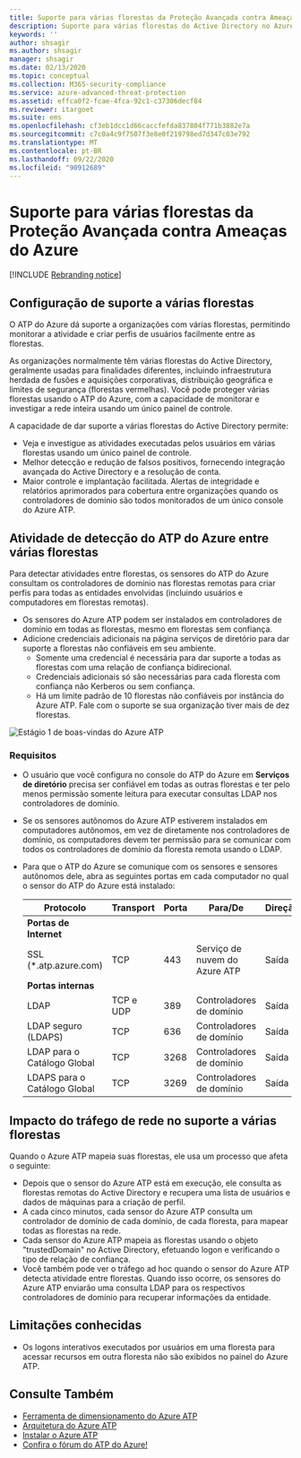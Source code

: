 ```yaml
---
title: Suporte para várias florestas da Proteção Avançada contra Ameaças do Azure
description: Suporte para várias florestas do Active Directory no Azure ATP.
keywords: ''
author: shsagir
ms.author: shsagir
manager: shsagir
ms.date: 02/13/2020
ms.topic: conceptual
ms.collection: M365-security-compliance
ms.service: azure-advanced-threat-protection
ms.assetid: effca0f2-fcae-4fca-92c1-c37306decf84
ms.reviewer: itargoet
ms.suite: ems
ms.openlocfilehash: cf3eb1dcc1d66caccfefda837804f771b3882e7a
ms.sourcegitcommit: c7c0a4c9f7507f3e8e0f219798ed7d347c03e792
ms.translationtype: MT
ms.contentlocale: pt-BR
ms.lasthandoff: 09/22/2020
ms.locfileid: "90912689"
---
```

# <a name="azure-advanced-threat-protection-multi-forest-support"></a>Suporte para várias florestas da Proteção Avançada contra Ameaças do Azure

[!INCLUDE [Rebranding notice](includes/rebranding.md)]

## <a name="multi-forest-support-set-up"></a>Configuração de suporte a várias florestas

O ATP do Azure dá suporte a organizações com várias florestas, permitindo monitorar a atividade e criar perfis de usuários facilmente entre as florestas.

As organizações normalmente têm várias florestas do Active Directory, geralmente usadas para finalidades diferentes, incluindo infraestrutura herdada de fusões e aquisições corporativas, distribuição geográfica e limites de segurança (florestas vermelhas). Você pode proteger várias florestas usando o ATP do Azure, com a capacidade de monitorar e investigar a rede inteira usando um único painel de controle.

A capacidade de dar suporte a várias florestas do Active Directory permite:

- Veja e investigue as atividades executadas pelos usuários em várias florestas usando um único painel de controle.
- Melhor detecção e redução de falsos positivos, fornecendo integração avançada do Active Directory e a resolução de conta.
- Maior controle e implantação facilitada. Alertas de integridade e relatórios aprimorados para cobertura entre organizações quando os controladores de domínio são todos monitorados de um único console do Azure ATP.

## <a name="azure-atp-detection-activity-across-multiple-forests"></a>Atividade de detecção do ATP do Azure entre várias florestas

Para detectar atividades entre florestas, os sensores do ATP do Azure consultam os controladores de domínio nas florestas remotas para criar perfis para todas as entidades envolvidas (incluindo usuários e computadores em florestas remotas).

- Os sensores do Azure ATP podem ser instalados em controladores de domínio em todas as florestas, mesmo em florestas sem confiança.
- Adicione credenciais adicionais na página serviços de diretório para dar suporte a florestas não confiáveis em seu ambiente.
    - Somente uma credencial é necessária para dar suporte a todas as florestas com uma relação de confiança bidirecional.
    - Credenciais adicionais só são necessárias para cada floresta com confiança não Kerberos ou sem confiança.
    - Há um limite padrão de 10 florestas não confiáveis por instância do Azure ATP. Fale com o suporte se sua organização tiver mais de dez florestas.

![Estágio 1 de boas-vindas do Azure ATP](media/directory-services-add-no-trust-forests.png)

### <a name="requirements"></a>Requisitos

- O usuário que você configura no console do ATP do Azure em **Serviços de diretório** precisa ser confiável em todas as outras florestas e ter pelo menos permissão somente leitura para executar consultas LDAP nos controladores de domínio.
- Se os sensores autônomos do Azure ATP estiverem instalados em computadores autônomos, em vez de diretamente nos controladores de domínio, os computadores devem ter permissão para se comunicar com todos os controladores de domínio da floresta remota usando o LDAP.

- Para que o ATP do Azure se comunique com os sensores e sensores autônomos dele, abra as seguintes portas em cada computador no qual o sensor do ATP do Azure está instalado:

  |Protocolo|Transport|Porta|Para/De|Direção|
  |----|----|----|----|----|
  |**Portas de Internet**||||
  |SSL (*.atp.azure.com)|TCP|443|Serviço de nuvem do Azure ATP|Saída|
  |**Portas internas**||||
  |LDAP|TCP e UDP|389|Controladores de domínio|Saída|
  |LDAP seguro (LDAPS)|TCP|636|Controladores de domínio|Saída|
  |LDAP para o Catálogo Global|TCP|3268|Controladores de domínio|Saída|
  |LDAPS para o Catálogo Global|TCP|3269|Controladores de domínio|Saída|

## <a name="multi-forest-support-network-traffic-impact"></a>Impacto do tráfego de rede no suporte a várias florestas

Quando o Azure ATP mapeia suas florestas, ele usa um processo que afeta o seguinte:

- Depois que o sensor do Azure ATP está em execução, ele consulta as florestas remotas do Active Directory e recupera uma lista de usuários e dados de máquinas para a criação de perfil.
- A cada cinco minutos, cada sensor do Azure ATP consulta um controlador de domínio de cada domínio, de cada floresta, para mapear todas as florestas na rede.
- Cada sensor do Azure ATP mapeia as florestas usando o objeto "trustedDomain" no Active Directory, efetuando logon e verificando o tipo de relação de confiança.
- Você também pode ver o tráfego ad hoc quando o sensor do Azure ATP detecta atividade entre florestas. Quando isso ocorre, os sensores do Azure ATP enviarão uma consulta LDAP para os respectivos controladores de domínio para recuperar informações da entidade.

## <a name="known-limitations"></a>Limitações conhecidas

- Os logons interativos executados por usuários em uma floresta para acessar recursos em outra floresta não são exibidos no painel do Azure ATP.

## <a name="see-also"></a>Consulte Também

- [Ferramenta de dimensionamento do Azure ATP](https://aka.ms/aatpsizingtool)
- [Arquitetura do Azure ATP](architecture.md)
- [Instalar o Azure ATP](install-step1.md)
- [Confira o fórum do ATP do Azure!](https://aka.ms/azureatpcommunity)
